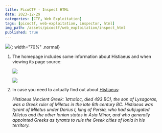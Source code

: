 ```yaml
---
title: PicoCTF - Inspect HTML
date: 2023-12-29
categories: [CTF, Web Exploitation]
tags: [picoctf, web-exploitation, inspector, html]
img_path: /assets/picoctf/web_exploitation/inspect_html
published: true
---
```


![](room_banner.png){: width="70%" .normal}

1. The homepage includes some information about Histiaeus and when viewing its page source:

    ![](home.png)

    ![](flag.png)

2. In case you need to actually find out about [Histiaeus](https://en.wikipedia.org/wiki/Histiaeus):

    _Histiaeus (Ancient Greek: Ἱστιαῖος, died 493 BC), the son of Lysagoras, was a Greek ruler of Miletus in the late 6th century BC. Histiaeus was tyrant of Miletus under Darius I, king of Persia, who had subjugated Miletus and the other Ionian states in Asia Minor, and who generally appointed Greeks as tyrants to rule the Greek cities of Ionia in his territory._